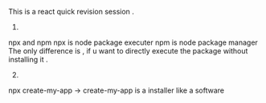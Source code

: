 This is a react quick revision session .

1.
npx and npm
npx is node package executer 
npm is node package manager 
The only difference is , if u want to directly execute the package without installing it .


2.
npx create-my-app  -> create-my-app is a installer like a software 
 
